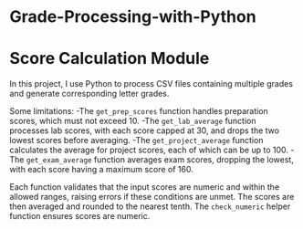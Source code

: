 # Grade-Processing-with-Python

# Score Calculation Module

In this project, I use Python to process CSV files containing multiple grades and generate corresponding letter grades.

Some limitations: 
-The `get_prep_scores` function handles preparation scores, which must not exceed 10. 
-The `get_lab_average` function processes lab scores, with each score capped at 30, and drops the two lowest scores before averaging. 
-The `get_project_average` function calculates the average for project scores, each of which can be up to 100. 
-The `get_exam_average` function averages exam scores, dropping the lowest, with each score having a maximum score of 160.

Each function validates that the input scores are numeric and within the allowed ranges, raising errors if these conditions are unmet.
The scores are then averaged and rounded to the nearest tenth. The `check_numeric` helper function ensures scores are numeric.
